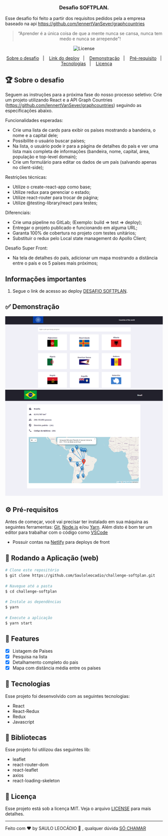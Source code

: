 <h3 align="center">
  Desafio SOFTPLAN.
</h3>

<p>Esse desafio foi feito a partir dos requisitos pedidos pela a empresa baseado na api <a href="https://github.com/lennertVanSever/graphcountries">
  https://github.com/lennertVanSever/graphcountries</a></p>

<blockquote align="center">“Aprender é a única coisa de que a mente nunca se cansa, nunca tem medo e nunca se arrepende”!</blockquote>

<p align="center">

  <img alt="License" src="https://img.shields.io/badge/license-MIT-%2304D361" />

</p>

<p align="center">
  <a href="#rocket-sobre-o-desafio">Sobre o desafio</a>&nbsp;&nbsp;&nbsp;|&nbsp;&nbsp;&nbsp;
  <a href="https://challengesoftplan.netlify.app">Link do deploy</a>&nbsp;&nbsp;&nbsp;|&nbsp;&nbsp;&nbsp;
  <a href="#demonstração">Demonstração</a>&nbsp;&nbsp;&nbsp;|&nbsp;&nbsp;&nbsp;
  <a href="#pre-requisitos">Pré-requisito</a>&nbsp;&nbsp;&nbsp;|&nbsp;&nbsp;&nbsp;
  <a href="#tecnologias">Tecnologias</a>&nbsp;&nbsp;&nbsp;|&nbsp;&nbsp;&nbsp;
  <a href="#memo-licença">Licença</a>
</p>

## 🏆 Sobre o desafio

Seguem as instruções para a próxima fase do nosso processo seletivo:
Crie um projeto utilizando React e a API Graph Countries
(https://github.com/lennertVanSever/graphcountries) seguindo as especificações abaixo.

Funcionalidades esperadas:

- Crie uma lista de cards para exibir os países mostrando a bandeira, o nome e a capital dele;
- Possibilite o usuário buscar países;
- Na lista, o usuário pode ir para a página de detalhes do país e ver uma lista mais completa de
  informações (bandeira, nome, capital, área, população e top-level domain);
- Crie um formulário para editar os dados de um país (salvando apenas no client-side);

Restrições técnicas:

- Utilize o create-react-app como base;
- Utilize redux para gerenciar o estado;
- Utilize react-router para trocar de página;
- Utilize @testing-library/react para testes;

Diferenciais:

- Crie uma pipeline no GitLab; (Exemplo: build =&gt; test =&gt; deploy);
- Entregar o projeto publicado e funcionando em alguma URL;
- Garanta 100% de cobertura no projeto com testes unitários;
- Substituir o redux pelo Local state management do Apollo Client;

Desafio Super Front:

- Na tela de detalhes do país, adicionar um mapa mostrando a distância entre o país e os 5 países
  mais próximos;

## Informações importantes

1. Segue o link de acesso ao deploy [DESAFIO SOFTPLAN](https://challengesoftplan.netlify.app).

## ✅ Demonstração

<img src="https://github.com/Sauloleocadio/challenge-softplan/blob/master/src/assets/systemone.png" /> 
<img src="https://github.com/Sauloleocadio/challenge-softplan/blob/master/src/assets/systemtwo.png" />

## ⚙ Pré-requisitos

Antes de começar, você vai precisar ter instalado em sua máquina as seguintes ferramentas:
[Git](https://git-scm.com), [Node.js](https://nodejs.org/en/) e/ou [Yarn](https://yarnpkg.com/).
Além disto é bom ter um editor para trabalhar com o código como [VSCode](https://code.visualstudio.com/)

- Possuir contas na [Netlify](https://app.netlify.com/) para deploys de front

## 📗 Rodando a Aplicação (web)

```bash
# Clone este repositório
$ git clone https://github.com/Sauloleocadio/challenge-softplan.git

# Navegue até a pasta
$ cd challenge-softplan

# Instale as dependências
$ yarn

# Execute a aplicação
$ yarn start
```

## 📎 Features

- [x] Listagem de Paises
- [x] Pesquisa na lista
- [x] Detalhamento completo do pais
- [x] Mapa com distância média entre os países

## 🚀 Tecnologias

Esse projeto foi desenvolvido com as seguintes tecnologias:

- React
- React-Redux
- Redux
- Javascript

## 📕 Bibliotecas

Esse projeto foi utilizou das seguintes lib:

- leaflet
- react-router-dom
- react-leaflet
- axios
- react-loading-skeleton

## 📝 Licença

Esse projeto está sob a licença MIT. Veja o arquivo [LICENSE](LICENSE.md) para mais detalhes.

---

Feito com ♥ by SAULO LEOCÁDIO :wave: , qualquer dúvida [SÓ CHAMAR](https://linktr.ee/sauloleocadio)

